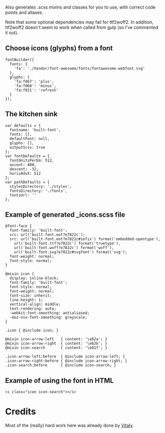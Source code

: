 Also generates .scss mixins and classes for you to use, with correct code points and aliases.

Note that some optional dependencies may fail for ttf2woff2. In addition, ttf2woff2 doesn't seem to work when called from gulp (so I've commented it out).

Choose icons (glyphs) from a font
---------------------------------

    fontBuilder({
      fonts: {
        'fa': './Vendor/font-awesome/fonts/fontawesome-webfont.svg'
      },
      glyphs: {
        'fa:f067': 'plus',
        'fa:f068': 'minus',
        'fa:f021': 'refresh'
      }
    });
    
The kitchen sink
----------------

    var defaults = {
      fontname: 'built-font',
      fonts: [],
      defaultFont: null,
      glyphs: [],
      outputScss: true
    };
    var fontDefaults = {
      fontUnitsPerEm: 512,
      ascent: 480,
      descent: -32,
      horizAdvX: 512
    };
    var pathDefaults = {
      stylesDirectory: './styles',
      fontsDirectory: './fonts',
      fontsUrl: ''
    };
    
Example of generated _icons.scss file
-------------------------------------

    @font-face {
      font-family: 'built-font';
      src: url('built-font.eot?e7822c');
      src: url('built-font.eot?e7822c#iefix') format('embedded-opentype'),
        url('built-font.ttf?e7822c') format('truetype'),
        url('built-font.woff?e7822c') format('woff'),
        url('built-font.svg?e7822c#svgfont') format('svg');
      font-weight: normal;
      font-style: normal;
    }
    
    @mixin icon {
      display: inline-block;
      font-family: 'built-font';
      font-style: normal;
      font-weight: normal;
      font-size: inherit;
      line-height: 1;
      vertical-align: middle;
      text-rendering: auto;
      -webkit-font-smoothing: antialiased;
      -moz-osx-font-smoothing: grayscale;
    }

    .icon { @include icon; }

    @mixin icon-arrow-left   { content: '\e62a'; }
    @mixin icon-arrow-right  { content: '\e62b'; }
    @mixin icon-search       { content: '\e01f'; }

    .icon-arrow-left:before  { @include icon-arrow-left; }
    .icon-arrow-right:before { @include icon-arrow-right; }
    .icon-search:before      { @include icon-search; }
  
Example of using the font in HTML
---------------------------------

    <i class="icon icon-search"></i>

Credits
=======

Most of the (really) hard work here was already done by [Vitaly](https://github.com/puzrin).